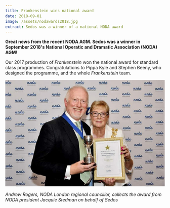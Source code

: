 ```yaml
---
title: Frankenstein wins national award
date: 2018-09-01
image: /assets/nodawards2018.jpg
extract: Sedos was a winner of a national NODA award
---
```

**Great news from the recent NODA AGM. Sedos was a winner in September 2018's National Operatic and Dramatic Association (NODA) AGM!** 

Our 2017 production of *Frankenstein* won the national award for standard class programmes. Congratulations to Pippa Kyle and Stephen Beeny, who designed the programme, and the whole *Frankenstein* team.

![](/assets/nodawards2018.jpg)

*Andrew Rogers, NODA London regional councillor, collects the award from NODA president Jacquie Stedman on behalf of Sedos*